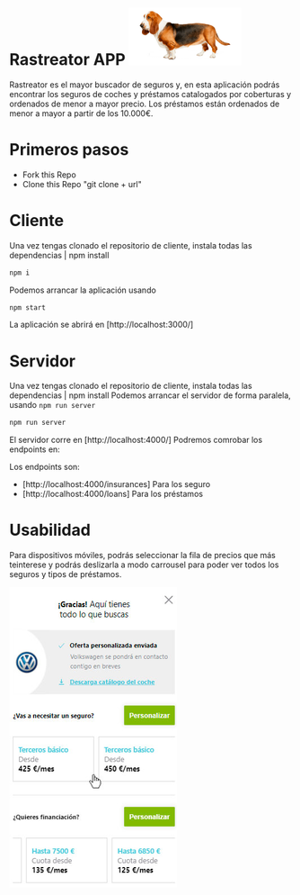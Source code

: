 # Rastreator APP <img src="./assets/images/readme-rastreator.png" width="200px" />
Rastreator es el mayor buscador de seguros y, en esta aplicación podrás encontrar los seguros de coches y préstamos catalogados por coberturas y ordenados de menor a mayor precio.
Los préstamos están ordenados de menor a mayor a partir de los 10.000€.


# Primeros pasos
- Fork this Repo
- Clone this Repo "git clone + url"


# Cliente
Una vez tengas clonado el repositorio de cliente, instala todas las dependencias | npm install

```sh
npm i
```

Podemos arrancar la aplicación usando 

```sh
npm start
```
La aplicación se abrirá en [http://localhost:3000/]


# Servidor
Una vez tengas clonado el repositorio de cliente, instala todas las dependencias | npm install
Podemos arrancar el servidor de forma paralela, usando `npm run server`

```sh
npm run server
```

El servidor corre en [http://localhost:4000/]
Podremos comrobar los endpoints en:

Los endpoints son:

- [http://localhost:4000/insurances] Para los seguro
- [http://localhost:4000/loans] Para los préstamos


# Usabilidad
Para dispositivos móviles, podrás seleccionar la fila de precios que más teinterese y podrás deslizarla a modo carrousel para poder ver todos los seguros y tipos de préstamos.

<img src="./assets/images/responsive.jpg" />